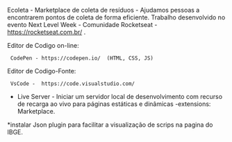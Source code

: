Ecoleta   -   Marketplace de coleta de resíduos   -   Ajudamos pessoas a encontrarem pontos de coleta de forma eficiente. Trabalho desenvolvido no evento Next Level Week - Comunidade Rocketseat - https://rocketseat.com.br/ .

Editor de Codigo on-line:     
 
     CodePen - https://codepen.io/  (HTML, CSS, JS)

Editor de Codigo-Fonte:

     VsCode -  https://code.visualstudio.com/
     
 
 - Live Server - Iniciar um servidor local de desenvolvimento com recurso de recarga ao vivo para páginas estáticas e dinâmicas -extensions: Marketplace.
 
*instalar Json plugin  para facilitar a visualização de scrips na pagina do IBGE.


